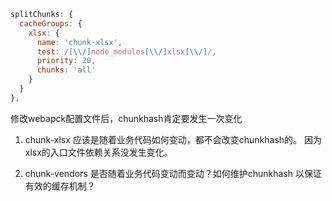 
```js
splitChunks: {
  cacheGroups: {
    xlsx: {
      name: 'chunk-xlsx',
      test: /[\\/]node_modules[\\/]xlsx[\\/]/,
      priority: 20,
      chunks: 'all'
    }
  }
},
```
修改webapck配置文件后，chunkhash肯定要发生一次变化
1. chunk-xlsx 应该是随着业务代码如何变动，都不会改变chunkhash的。 因为xlsx的入口文件依赖关系没发生变化。

2. chunk-vendors 是否随着业务代码变动而变动？如何维护chunkhash 以保证 有效的缓存机制？